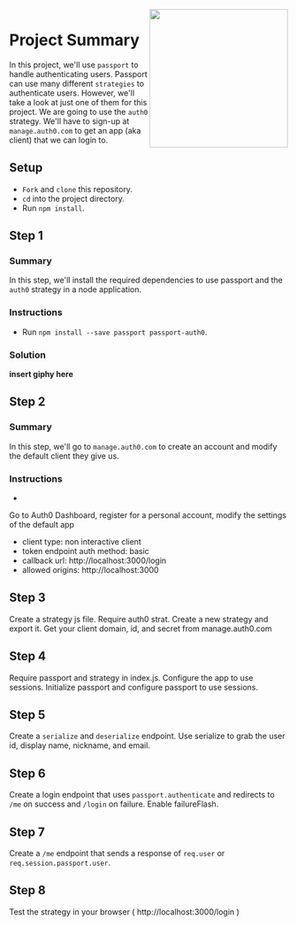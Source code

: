 <img src="https://devmounta.in/img/logowhiteblue.png" width="250" align="right">

# Project Summary

In this project, we'll use `passport` to handle authenticating users. Passport can use many different `strategies` to authenticate users. However, we'll take a look at just one of them for this project. We are going to use the `auth0` strategy. We'll have to sign-up at `manage.auth0.com` to get an app (aka client) that we can login to. 

## Setup

* `Fork` and `clone` this repository.
* `cd` into the project directory.
* Run `npm install`.

## Step 1

### Summary

In this step, we'll install the required dependencies to use passport and the `auth0` strategy in a node application.

### Instructions

* Run `npm install --save passport passport-auth0`.

### Solution

<b> insert giphy here </b>

## Step 2

### Summary

In this step, we'll go to `manage.auth0.com` to create an account and modify the default client they give us. 

### Instructions

* 

Go to Auth0 Dashboard, register for a personal account, modify the settings of the default app

* client type: non interactive client
* token endpoint auth method: basic
* callback url: http://localhost:3000/login
* allowed origins: http://localhost:3000

## Step 3

Create a strategy js file. Require auth0 strat. Create a new strategy and export it. Get your client domain, id, and secret from manage.auth0.com

## Step 4

Require passport and strategy in index.js. Configure the app to use sessions. Initialize passport and configure passport to use sessions.

## Step 5

Create a `serialize` and `deserialize` endpoint. Use serialize to grab the user id, display name, nickname, and email.

## Step 6

Create a login endpoint that uses `passport.authenticate` and redirects to `/me` on success and `/login` on failure. Enable failureFlash.

## Step 7

Create a `/me` endpoint that sends a response of `req.user` or `req.session.passport.user`.

## Step 8

Test the strategy in your browser ( http://localhost:3000/login )



